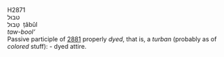 <body>
  <p>H2871<br>  טבוּל  <br> טָּבוּל  ‎  ṭâbûl  <br><i>taw-bool‘ </i><br>Passive participle of <a href="h2881.htm">2881</a>  properly <i>dyed</i>, that is, a <i>turban</i> (probably as of <i>colored</i> stuff): - dyed attire.<br></p>
 </body>